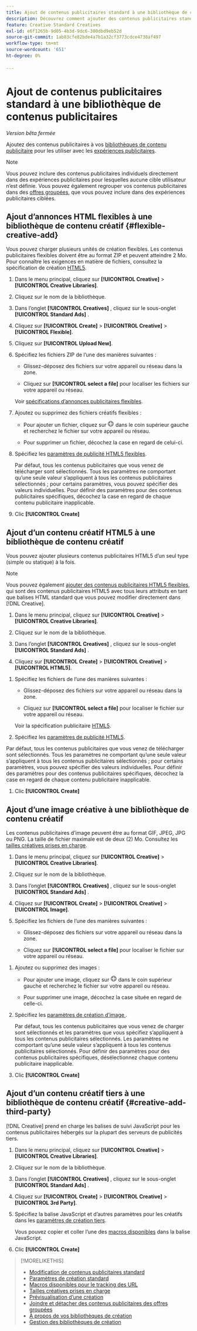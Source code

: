 ```yaml
---
title: Ajout de contenus publicitaires standard à une bibliothèque de contenus publicitaires
description: Découvrez comment ajouter des contenus publicitaires standard (non dynamiques) à une bibliothèque de contenus publicitaires.
feature: Creative Standard Creatives
exl-id: e6f1265b-9d05-4b3d-9dc6-300dbd9eb52d
source-git-commit: 1ab83cfe82bde4a7b1a32cf3773cdce4738af497
workflow-type: tm+mt
source-wordcount: '651'
ht-degree: 0%

---
```


# Ajout de contenus publicitaires standard à une bibliothèque de contenus publicitaires

*Version bêta fermée*

Ajoutez des contenus publicitaires à vos [bibliothèques de contenu publicitaire](creative-library-manage.md) pour les utiliser avec les [expériences publicitaires](/help/creative/experiences/experience-about.md).

>[!NOTE]
>
> Vous pouvez inclure des contenus publicitaires individuels directement dans des expériences publicitaires pour lesquelles aucune cible utilisateur n’est définie. Vous pouvez également regrouper vos contenus publicitaires dans des [offres groupées](bundle-manage.md), que vous pouvez inclure dans des expériences publicitaires ciblées.

## Ajout d’annonces HTML flexibles à une bibliothèque de contenu créatif {#flexible-creative-add}

<!-- Later:
You can do either of the following: 

* Upload your own flexible creatives in ZIP files.

* Use any of the predefined flexible creative templates as a starting point for your own flexible creative.

### Upload your own flexible creatives {#flexible-creative-upload}

-->

Vous pouvez charger plusieurs unités de création flexibles. Les contenus publicitaires flexibles doivent être au format ZIP et peuvent atteindre 2 Mo. Pour connaître les exigences en matière de fichiers, consultez la spécification de création [HTML5](html5-creative-specification.md).

1. Dans le menu principal, cliquez sur **[!UICONTROL Creative]** > **[!UICONTROL Creative Libraries]**.

1. Cliquez sur le nom de la bibliothèque.

1. Dans l’onglet **[!UICONTROL Creatives]** , cliquez sur le sous-onglet **[!UICONTROL Standard Ads]** .

1. Cliquez sur **[!UICONTROL Create]** > **[!UICONTROL Creative]** > **[!UICONTROL Flexible]**.

1. Cliquez sur **[!UICONTROL Upload New]**.

1. Spécifiez les fichiers ZIP de l’une des manières suivantes :

   * Glissez-déposez des fichiers sur votre appareil ou réseau dans la zone.

   * Cliquez sur **[!UICONTROL select a file]** pour localiser les fichiers sur votre appareil ou réseau.

   Voir [spécifications d’annonces publicitaires flexibles](#flexible-ad-spec).

1. Ajoutez ou supprimez des fichiers créatifs flexibles :

   * Pour ajouter un fichier, cliquez sur ![Ajouter](/help/creative/assets/create.png "Ajouter") dans le coin supérieur gauche et recherchez le fichier sur votre appareil ou réseau.

   * Pour supprimer un fichier, décochez la case en regard de celui-ci.

1. Spécifiez les [paramètres de publicité HTML5 flexibles](/help/creative/creative-libraries/creative-settings-standard.md#creative-settings-flexible-html5).

   Par défaut, tous les contenus publicitaires que vous venez de télécharger sont sélectionnés. Tous les paramètres ne comportant qu’une seule valeur s’appliquent à tous les contenus publicitaires sélectionnés ; pour certains paramètres, vous pouvez spécifier des valeurs individuelles. Pour définir des paramètres pour des contenus publicitaires spécifiques, décochez la case en regard de chaque contenu publicitaire inapplicable.

1. Clic **[!UICONTROL Create]**

<!-- In a later phase:

### Add flexible creatives using a template {#flexible-creative-use-template}

You can use any of the [predefined flexible creative templates](flexible-html5-templates.md) included with [!DNL Creative] to build 160x600, 300x250, 300x600, or 728x90 ads. Once you select a template to use, you'll edit the click tags and attributes.<!-- Replace last sentence with this if we add the template download feature back:  You can either a\) select a template to use, and then edit the click tags and attributes; or b\) [download a template as a ZIP file](#download-flexible-creative-template), edit the contents offline to build your own creative, and then [upload the edited file as a new creative](flexible-creative-upload).>

For information about the attributes available in predefined templates, see "[Available flexible creative templates](#flexible-creative-templates-available)."

1. In the main menu, click **[!UICONTROL Creative]** > **[!UICONTROL Creative Libraries]**.

1. Click the library name.

1. On the **[!UICONTROL Creatives]** tab, click the **[!UICONTROL Standard Ads]** subtab.

1. Click **[!UICONTROL Create]** > **[!UICONTROL Creative]** > **[!UICONTROL Flexible]**.

1. Click **[!UICONTROL Browse System Flexible Templates]**.



[The following are old instructions; see how this works in the new UI]


1. In the left panel, select the creative size to see all available templates for that size.

1. Under the template name, click **[!UICONTROL Use This Creative]**.

1. Edit the [flexible HTML5 creative settings](/help/creative/creative-libraries/creative-settings-standard.md#creative-settings-flexible-html5) to include your own click tags, images, and other attributes.

   The maximum file size of the creative, once it's zipped, is 2 MB.[Will saving the creative zip it??]

1. (Optional) Once you've made your changes, click []()[add image] to preview the new creative. 

1. Click **[!UICONTROL Save]**.

-->

## Ajout d’un contenu créatif HTML5 à une bibliothèque de contenu créatif

Vous pouvez ajouter plusieurs contenus publicitaires HTML5 d’un seul type (simple ou statique) à la fois.

<!-- Add in when we add this feature back:
You can optionally download a sample HTML5 creative as a ZIP file, edit the contents to build your own creative, and then add the edited file as a new creative.
-->

>[!NOTE]
>
>Vous pouvez également [ajouter des contenus publicitaires HTML5 flexibles](#flexible-creative-add), qui sont des contenus publicitaires HTML5 avec tous leurs attributs en tant que balises HTML standard que vous pouvez modifier directement dans [!DNL Creative].

1. Dans le menu principal, cliquez sur **[!UICONTROL Creative]** > **[!UICONTROL Creative Libraries]**.

1. Cliquez sur le nom de la bibliothèque.

1. Dans l’onglet **[!UICONTROL Creatives]** , cliquez sur le sous-onglet **[!UICONTROL Standard Ads]** .

1. Cliquez sur **[!UICONTROL Create]** > **[!UICONTROL Creative]** > **[!UICONTROL HTML5]**.

<!-- Not an option as of 3/4:

1. (Optional) To download a sample HTML5 creative as a ZIP file, click **Sample HTML5 Creatives**.

   The ZIP file is downloaded according to your browser's normal procedure, usually to the folder that is specified for downloads. 
   
   To create your own HTML5 creative using the sample, unzip the file and edit the contents to include your own ad images and attributes. Then, rename the folder and zip it, and continue below.

-->

1. Spécifiez les fichiers de l’une des manières suivantes :

   * Glissez-déposez des fichiers sur votre appareil ou réseau dans la zone.

   * Cliquez sur **[!UICONTROL select a file]** pour localiser le fichier sur votre appareil ou réseau.

   Voir la spécification publicitaire [HTML5](/help/creative/creative-libraries/html5-creative-specification.md).

1. Spécifiez les [paramètres de publicité HTML5](/help/creative/creative-libraries/creative-settings-standard.md#creative-settings-html5).

Par défaut, tous les contenus publicitaires que vous venez de télécharger sont sélectionnés. Tous les paramètres ne comportant qu’une seule valeur s’appliquent à tous les contenus publicitaires sélectionnés ; pour certains paramètres, vous pouvez spécifier des valeurs individuelles. Pour définir des paramètres pour des contenus publicitaires spécifiques, décochez la case en regard de chaque contenu publicitaire inapplicable.

1. Clic **[!UICONTROL Create]**

## Ajout d’une image créative à une bibliothèque de contenu créatif

Les contenus publicitaires d’image peuvent être au format GIF, JPEG, JPG ou PNG. La taille de fichier maximale est de deux (2) Mo. Consultez les [tailles créatives prises en charge](/help/creative/creative-libraries/creative-sizes.md).

1. Dans le menu principal, cliquez sur **[!UICONTROL Creative]** > **[!UICONTROL Creative Libraries]**.

1. Cliquez sur le nom de la bibliothèque.

1. Dans l’onglet **[!UICONTROL Creatives]** , cliquez sur le sous-onglet **[!UICONTROL Standard Ads]** .

1. Cliquez sur **[!UICONTROL Create]** > **[!UICONTROL Creative]** > **[!UICONTROL Image]**.

1. Spécifiez les fichiers de l’une des manières suivantes :

   * Glissez-déposez des fichiers sur votre appareil ou réseau dans la zone.

   * Cliquez sur **[!UICONTROL select a file]** pour localiser le fichier sur votre appareil ou réseau.
<!--  Verify wording and workflow and add when available:

   * Click **[!UICONTROL AEM Asset Library]** to locate a file in your Adobe Experience Manager library.
-->

1. Ajoutez ou supprimez des images :

   * Pour ajouter une image, cliquez sur ![Ajouter](/help/creative/assets/create.png "Ajouter") dans le coin supérieur gauche et recherchez le fichier sur votre appareil ou réseau.

   * Pour supprimer une image, décochez la case située en regard de celle-ci.

1. Spécifiez les [ paramètres de création d’image ](/help/creative/creative-libraries/creative-settings-standard.md#creative-settings-image).

   Par défaut, tous les contenus publicitaires que vous venez de charger sont sélectionnés et les paramètres que vous spécifiez s’appliquent à tous les contenus publicitaires sélectionnés. Les paramètres ne comportant qu’une seule valeur s’appliquent à tous les contenus publicitaires sélectionnés. Pour définir des paramètres pour des contenus publicitaires spécifiques, désélectionnez chaque contenu publicitaire inapplicable.

1. Clic **[!UICONTROL Create]**

## Ajout d’un contenu créatif tiers à une bibliothèque de contenu créatif {#creative-add-third-party}

[!DNL Creative] prend en charge les balises de suivi JavaScript pour les contenus publicitaires hébergés sur la plupart des serveurs de publicités tiers.

1. Dans le menu principal, cliquez sur **[!UICONTROL Creative]** > **[!UICONTROL Creative Libraries]**.

1. Cliquez sur le nom de la bibliothèque.

1. Dans l’onglet **[!UICONTROL Creatives]** , cliquez sur le sous-onglet **[!UICONTROL Standard Ads]** .

1. Cliquez sur **[!UICONTROL Create]** > **[!UICONTROL Creative]** > **[!UICONTROL 3rd Party]**.

1. Spécifiez la balise JavaScript et d’autres paramètres pour les créatifs dans les [paramètres de création tiers](#creative-settings-third-party).

   Vous pouvez copier et coller l’une des [macros disponibles](/help/creative/creative-macros.md) dans la balise JavaScript.

1. Clic **[!UICONTROL Create]**

>[!MORELIKETHIS]
>
>* [Modification de contenus publicitaires standard](/help/creative/creative-libraries/creative-edit-standard.md)
>* [Paramètres de création standard](/help/creative/creative-libraries/creative-settings-standard.md)
>* [Macros disponibles pour le tracking des URL](/help/creative/creative-macros.md)
>* [Tailles créatives prises en charge](/help/creative/creative-libraries/creative-sizes.md)
>* [Prévisualisation d’une création](/help/creative/creative-libraries/creative-preview.md)
>* [Joindre et détacher des contenus publicitaires des offres groupées](/help/creative/creative-libraries/creative-attach-detach-bundles.md)
>* [À propos de vos bibliothèques de création](/help/creative/creative-libraries/creative-libraries-about.md)
>* [Gestion des bibliothèques de création](/help/creative/creative-libraries/creative-library-manage.md)
